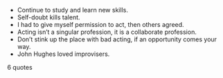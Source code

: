  - Continue to study and learn new skills.
 - Self-doubt kills talent.
 - I had to give myself permission to act, then others agreed.
 - Acting isn’t a singular profession, it is a collaborate profession.
 - Don’t stink up the place with bad acting, if an opportunity comes your way.
 - John Hughes loved improvisers.

6 quotes